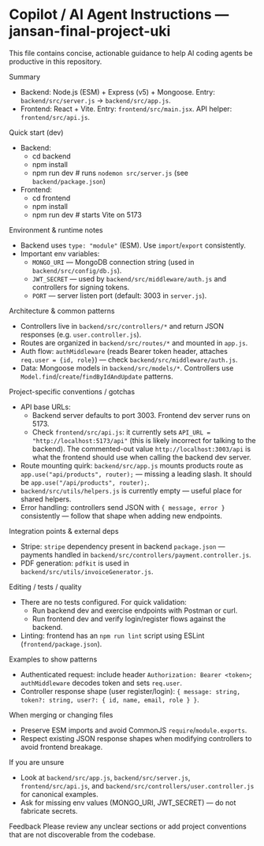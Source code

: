 # Copilot / AI Agent Instructions — jansan-final-project-uki

This file contains concise, actionable guidance to help AI coding agents be productive in this repository.

Summary
- Backend: Node.js (ESM) + Express (v5) + Mongoose. Entry: `backend/src/server.js` -> `backend/src/app.js`.
- Frontend: React + Vite. Entry: `frontend/src/main.jsx`. API helper: `frontend/src/api.js`.

Quick start (dev)
- Backend:
  - cd backend
  - npm install
  - npm run dev   # runs `nodemon src/server.js` (see `backend/package.json`)
- Frontend:
  - cd frontend
  - npm install
  - npm run dev   # starts Vite on 5173

Environment & runtime notes
- Backend uses `type: "module"` (ESM). Use `import`/`export` consistently.
- Important env variables:
  - `MONGO_URI` — MongoDB connection string (used in `backend/src/config/db.js`).
  - `JWT_SECRET` — used by `backend/src/middleware/auth.js` and controllers for signing tokens.
  - `PORT` — server listen port (default: 3003 in `server.js`).

Architecture & common patterns
- Controllers live in `backend/src/controllers/*` and return JSON responses (e.g. `user.controller.js`).
- Routes are organized in `backend/src/routes/*` and mounted in `app.js`.
- Auth flow: `authMiddleware` (reads Bearer token header, attaches `req.user = {id, role}`) — check `backend/src/middleware/auth.js`.
- Data: Mongoose models in `backend/src/models/*`. Controllers use `Model.find`/`create`/`findByIdAndUpdate` patterns.

Project-specific conventions / gotchas
- API base URLs:
  - Backend server defaults to port 3003. Frontend dev server runs on 5173.
  - Check `frontend/src/api.js`: it currently sets `API_URL = "http://localhost:5173/api"` (this is likely incorrect for talking to the backend). The commented-out value `http://localhost:3003/api` is what the frontend should use when calling the backend dev server.
- Route mounting quirk: `backend/src/app.js` mounts products route as `app.use("api/products", router);` — missing a leading slash. It should be `app.use("/api/products", router);`.
- `backend/src/utils/helpers.js` is currently empty — useful place for shared helpers.
- Error handling: controllers send JSON with `{ message, error }` consistently — follow that shape when adding new endpoints.

Integration points & external deps
- Stripe: `stripe` dependency present in backend `package.json` — payments handled in `backend/src/controllers/payment.controller.js`.
- PDF generation: `pdfkit` is used in `backend/src/utils/invoiceGenerator.js`.

Editing / tests / quality
- There are no tests configured. For quick validation:
  - Run backend dev and exercise endpoints with Postman or curl.
  - Run frontend dev and verify login/register flows against the backend.
- Linting: frontend has an `npm run lint` script using ESLint (`frontend/package.json`).

Examples to show patterns
- Authenticated request: include header `Authorization: Bearer <token>`; `authMiddleware` decodes token and sets `req.user`.
- Controller response shape (user register/login): `{ message: string, token?: string, user?: { id, name, email, role } }`.

When merging or changing files
- Preserve ESM imports and avoid CommonJS `require`/`module.exports`.
- Respect existing JSON response shapes when modifying controllers to avoid frontend breakage.

If you are unsure
- Look at `backend/src/app.js`, `backend/src/server.js`, `frontend/src/api.js`, and `backend/src/controllers/user.controller.js` for canonical examples.
- Ask for missing env values (MONGO_URI, JWT_SECRET) — do not fabricate secrets.

Feedback
Please review any unclear sections or add project conventions that are not discoverable from the codebase.

